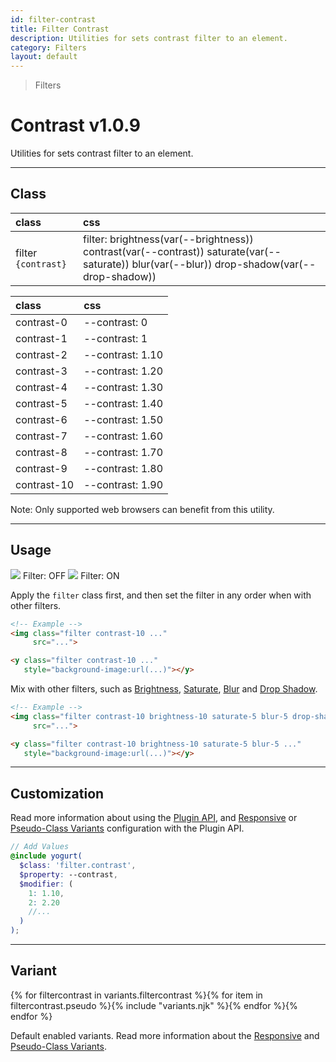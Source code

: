 ```yaml
---
id: filter-contrast
title: Filter Contrast
description: Utilities for sets contrast filter to an element.
category: Filters
layout: default
---
```


> Filters

# Contrast <span class="ml-1 px-2 py-1 text-sm text-gray-600 (dark)text-charcoal-100 bg-gray-300 (dark)bg-gray-600">v1.0.9</span>

Utilities for sets contrast filter to an element.

---

## Class

| <span class="px-3 py-1 text-white (dark)text-charcoal-100 bg-charcoal-100 (dark)bg-gray-600 rounded-full">class</span> | <span class="px-3 py-1 text-white (dark)text-charcoal-100 bg-charcoal-100 (dark)bg-gray-600 rounded-full">css</span> |
|:--|:--|
| filter `{contrast}` | filter: brightness(var(--brightness)) contrast(var(--contrast)) saturate(var(--saturate)) blur(var(--blur)) drop-shadow(var(--drop-shadow)) |

| <span class="px-3 py-1 text-white (dark)text-charcoal-100 bg-charcoal-100 (dark)bg-gray-600 rounded-full">class</span> | <span class="px-3 py-1 text-white (dark)text-charcoal-100 bg-charcoal-100 (dark)bg-gray-600 rounded-full">css</span> |
|:--|:--|
| contrast-0 | --contrast: 0 |
| contrast-1 | --contrast: 1 |
| contrast-2 | --contrast: 1.10 |
| contrast-3 | --contrast: 1.20 |
| contrast-4 | --contrast: 1.30 |
| contrast-5 | --contrast: 1.40 |
| contrast-6 | --contrast: 1.50 |
| contrast-7 | --contrast: 1.60 |
| contrast-8 | --contrast: 1.70 |
| contrast-9 | --contrast: 1.80 |
| contrast-10 | --contrast: 1.90 |

<y class="m-4 p-3 border-l-8 border-orange-600 text-sm text-orange-600 (dark)text-orange-500 bg-orange-200 (dark)bg-orange-900">
  <span class="pr-1 font-semibold">
    Note:
  </span>
  Only supported web browsers can benefit from this utility.
</y>

---

## Usage

<y class="mx-2 my-2 mx-auto flex">
  <y class="p-2 max-w-sm">
    <img class="w-full h-48 object-cover object-center overflow-hidden rounded-lg shadow"
         src="https://picsum.photos/500?=2">
    <y class="pt-2 text-sm text-center">
      Filter: OFF
    </y>
  </y>
  <y class="p-2 max-w-sm">
    <img class="filter contrast-10 w-full h-48 object-cover object-center overflow-hidden rounded-lg shadow"
         src="https://picsum.photos/500?=2">
    <y class="pt-2 text-sm text-center">
      Filter: ON
    </y>
  </y>
</y>

Apply the `filter` class first, and then set the filter in any order when with other filters.

```html
<!-- Example -->
<img class="filter contrast-10 ..."
     src="...">

<y class="filter contrast-10 ..."
   style="background-image:url(...)"></y>
```

Mix with other filters, such as [Brightness](/filter-brightness/), [Saturate](/filter-saturate/), [Blur](/filter-blur/) and [Drop Shadow](/filter-drop-shadow/).

```html
<!-- Example -->
<img class="filter contrast-10 brightness-10 saturate-5 blur-5 drop-shadow-md ..."
     src="...">

<y class="filter contrast-10 brightness-10 saturate-5 blur-5 ..."
   style="background-image:url(...)"></y>
```

---

## Customization

Read more information about using the [Plugin API](/plugin-api/), and  [Responsive](/responsive) or [Pseudo-Class Variants](/pseudo-class-variants/) configuration with the Plugin API.

```scss
// Add Values
@include yogurt(
  $class: 'filter.contrast',
  $property: --contrast,
  $modifier: (
    1: 1.10,
    2: 2.20
    //...
  )
);
```

---

## Variant

<y class="flex flex-gap-2 flex-wrap justify-start items-center">{% for filtercontrast in variants.filtercontrast %}{% for item in filtercontrast.pseudo %}{% include "variants.njk" %}{% endfor %}{% endfor %}</y>

Default enabled variants. Read more information about the [Responsive](/responsive) and [Pseudo-Class Variants](/pseudo-class-variants/).


